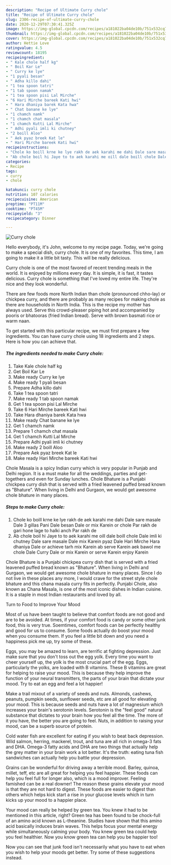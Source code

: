 ```yaml
---
description: "Recipe of Ultimate Curry chole"
title: "Recipe of Ultimate Curry chole"
slug: 2306-recipe-of-ultimate-curry-chole
date: 2020-12-29T07:30:41.325Z
image: https://img-global.cpcdn.com/recipes/a181022ba04de10b/751x532cq70/curry-chole-recipe-main-photo.jpg
thumbnail: https://img-global.cpcdn.com/recipes/a181022ba04de10b/751x532cq70/curry-chole-recipe-main-photo.jpg
cover: https://img-global.cpcdn.com/recipes/a181022ba04de10b/751x532cq70/curry-chole-recipe-main-photo.jpg
author: Hettie Love
ratingvalue: 4.5
reviewcount: 18195
recipeingredient:
- " Kale chole half kg"
- " Boil Kar Le"
- " Curry ke lye"
- "1 pyali besan"
- " Adha killo dahi"
- "1 tea spoon tatri"
- "1 tab spoon namak"
- "1 tea spoon pisi Lal Mirche"
- "6 Hari Mirche bareek Kati hwi"
- " Hara dhaniya barek Kata hwa"
- " Chat banane ke lye"
- "1 chamch namk"
- "1 chamch chat masala"
- "1 chamch Kutti Lal Mirche"
- " Adhi pyali imli ki chutney"
- "2 boill Aloo"
- " Aek pyaz breek Kat le"
- " Hari Mirche bareek Kati hwi"
recipeinstructions:
- "Chole ko boill krne ke lye rakh de aek karahi me dahi Dale sare masale Dale 3 gillas Pani Dale besan Dale or mix Karein or chole Par rakh de gari hone lage to halki anch Par rakh de"
- "Ab chole boil hi Jaye to to aek karahi me oill dale boill chole Dale imli ki chutney Dale sare masale Dale mix Karein pyaz Dale Hari Mirche Hara dhaniya Dale or achieve tarh mix Karein ab serve Karein aek bawol me chole Dale Curry Dale or mix Karein or serve Karein enjoy Karein"
categories:
- Recipe
tags:
- curry
- chole

katakunci: curry chole 
nutrition: 107 calories
recipecuisine: American
preptime: "PT11M"
cooktime: "PT45M"
recipeyield: "3"
recipecategory: Dinner

---
```



![Curry chole](https://img-global.cpcdn.com/recipes/a181022ba04de10b/751x532cq70/curry-chole-recipe-main-photo.jpg)

Hello everybody, it's John, welcome to my recipe page. Today, we're going to make a special dish, curry chole. It is one of my favorites. This time, I am going to make it a little bit tasty. This will be really delicious.

Curry chole is one of the most favored of recent trending meals in the world. It is enjoyed by millions every day. It is simple, it is fast, it tastes delicious. Curry chole is something that I've loved my entire life. They're nice and they look wonderful.

There are few foods more North Indian than chole (pronounced chho-lay) or chickpea curry, and there are probably as many recipes for making chole as there are households in North India. This is the recipe my mother has always used. Serve this crowd-pleaser piping hot and accompanied by pooris or bhatooras (fried Indian bread). Serve with brown basmati rice or warm naan.


To get started with this particular recipe, we must first prepare a few ingredients. You can have curry chole using 18 ingredients and 2 steps. Here is how you can achieve that.

<!--inarticleads1-->

##### The ingredients needed to make Curry chole:

1. Take  Kale chole half kg
1. Get  Boil Kar Le
1. Make ready  Curry ke lye
1. Make ready 1 pyali besan
1. Prepare  Adha killo dahi
1. Take 1 tea spoon tatri
1. Make ready 1 tab spoon namak
1. Get 1 tea spoon pisi Lal Mirche
1. Take 6 Hari Mirche bareek Kati hwi
1. Take  Hara dhaniya barek Kata hwa
1. Make ready  Chat banane ke lye
1. Get 1 chamch namk
1. Prepare 1 chamch chat masala
1. Get 1 chamch Kutti Lal Mirche
1. Prepare  Adhi pyali imli ki chutney
1. Make ready 2 boill Aloo
1. Prepare  Aek pyaz breek Kat le
1. Make ready  Hari Mirche bareek Kati hwi


Chole Masala is a spicy Indian curry which is very popular in Punjab and Delhi region. It is a must make for all the weddings, parties and get-togethers and even for Sunday lunches. Chole Bhature is a Punjabi chickpea curry dish that is served with a fried leavened puffed bread known as &#34;Bhature&#34;. When living in Delhi and Gurgaon, we would get awesome chole bhature in many places. 

<!--inarticleads2-->

##### Steps to make Curry chole:

1. Chole ko boill krne ke lye rakh de aek karahi me dahi Dale sare masale Dale 3 gillas Pani Dale besan Dale or mix Karein or chole Par rakh de gari hone lage to halki anch Par rakh de
1. Ab chole boil hi Jaye to to aek karahi me oill dale boill chole Dale imli ki chutney Dale sare masale Dale mix Karein pyaz Dale Hari Mirche Hara dhaniya Dale or achieve tarh mix Karein ab serve Karein aek bawol me chole Dale Curry Dale or mix Karein or serve Karein enjoy Karein


Chole Bhature is a Punjabi chickpea curry dish that is served with a fried leavened puffed bread known as &#34;Bhature&#34;. When living in Delhi and Gurgaon, we would get awesome chole bhature in many places. Since I do not live in these places any more, I would crave for the street style chole bhature and this chana masala curry fits in perfectly. Punjabi Chole, also known as Chana Masala, is one of the most iconic dishes in Indian cuisine. It is a staple in most Indian restaurants and loved by all. 

Turn to Food to Improve Your Mood


Most of us have been taught to believe that comfort foods are not good and are to be avoided. At times, if your comfort food is candy or some other junk food, this is very true. Soemtimes, comfort foods can be perfectly healthy and good for us to consume. Some foods actually do boost your mood when you consume them. If you feel a little bit down and you need a happiness pick me up, try some of these.

Eggs, you may be amazed to learn, are terrific at fighting depression. Just make sure that you don't toss out the egg yolk. Every time you want to cheer yourself up, the yolk is the most crucial part of the egg. Eggs, particularly the yolks, are loaded with B vitamins. These B vitamins are great for helping to raise your mood. This is because they help improve the function of your neural transmitters, the parts of your brain that dictate your mood. Try to eat an egg and feel a lot happier!

Make a trail mixout of a variety of seeds and nuts. Almonds, cashews, peanuts, pumpkin seeds, sunflower seeds, etc are all good for elevating your mood. This is because seeds and nuts have a lot of magnesium which increases your brain's serotonin levels. Serotonin is the "feel good" natural substance that dictates to your brain how you feel all the time. The more of it you have, the better you are going to feel. Nuts, in addition to raising your mood, can be a superb source of protein.

Cold water fish are excellent for eating if you wish to beat back depression. Wild salmon, herring, mackerel, trout, and tuna are all rich in omega-3 fats and DHA. Omega-3 fatty acids and DHA are two things that actually help the grey matter in your brain work a lot better. It's the truth: eating tuna fish sandwiches can actually help you battle your depression. 

Grains can be wonderful for driving away a terrible mood. Barley, quinoa, millet, teff, etc are all great for helping you feel happier. These foods can help you feel full for longer also, which is a mood improver. Feeling famished can be a real downer! The reason these grains elevate your mood is that they are not hard to digest. These foods are easier to digest than others which helps kick start a rise in your glucose levels which in turn kicks up your mood to a happier place.

Your mood can really be helped by green tea. You knew it had to be mentioned in this article, right? Green tea has been found to be chock-full of an amino acid known as L-theanine. Studies have shown that this amino acid basically induces brain waves. This helps focus your mental energy while simultaneously calming your body. You knew green tea could help you feel healthier. Now you know green tea can help you be happier too!

Now you can see that junk food isn't necessarily what you have to eat when you wish to help your moods get better. Try  some  of  these  suggestions  instead.

